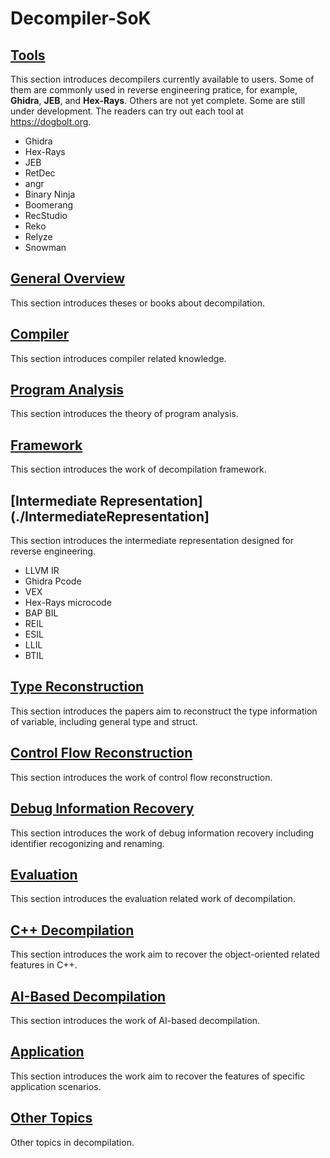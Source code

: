 # Decompiler-SoK

## [Tools](./Tools)

This section introduces decompilers currently available to users.
Some of them are commonly used in reverse engineering pratice, for example, **Ghidra**, **JEB**, and **Hex-Rays**.
Others are not yet complete. Some are still under development.
The readers can try out each tool at <https://dogbolt.org>.

- Ghidra
- Hex-Rays
- JEB
- RetDec
- angr
- Binary Ninja
- Boomerang
- RecStudio
- Reko
- Relyze
- Snowman

## [General Overview](./GeneralOverview)

This section introduces theses or books about decompilation.

## [Compiler](./Compiler)

This section introduces compiler related knowledge.

## [Program Analysis](./ProgramAnalysis)

This section introduces the theory of program analysis.

## [Framework](./Framework)

This section introduces the work of decompilation framework.

## [Intermediate Representation](./IntermediateRepresentation]

This section introduces the intermediate representation designed for reverse engineering.

- LLVM IR
- Ghidra Pcode
- VEX
- Hex-Rays microcode
- BAP BIL
- REIL
- ESIL
- LLIL
- BTIL


## [Type Reconstruction](./TypeReconstruction)

This section introduces the papers aim to reconstruct the type information of variable, including general type and struct.

## [Control Flow Reconstruction](./ControlFlowReconstruction)

This section introduces the work of control flow reconstruction.

## [Debug Information Recovery](./DebugInformationRecovery)

This section introduces the work of debug information recovery including identifier recogonizing and renaming.

## [Evaluation](./Evaluation)

This section introduces the evaluation related work of decompilation.

## [C++ Decompilation](./C++Decompiler)

This section introduces the work aim to recover the object-oriented related features in C++.

## [AI-Based Decompilation](./AIBasedDecompilation)

This section introduces the work of AI-based decompilation.

## [Application](./Application)

This section introduces the work aim to recover the features of specific application scenarios.

## [Other Topics](./OtherTopics)

Other topics in decompilation.


